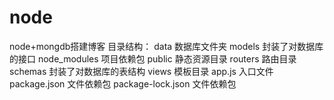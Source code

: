 # node
node+mongdb搭建博客
目录结构：
  data    数据库文件夹
  models  封装了对数据库的接口
  node_modules    项目依赖包
  public    静态资源目录
  routers   路由目录
  schemas   封装了对数据库的表结构
  views     模板目录
  app.js    入口文件
  package.json  文件依赖包
  package-lock.json 文件依赖包
